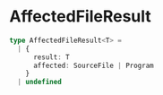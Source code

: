 # AffectedFileResult

```typescript
type AffectedFileResult<T> =
  | {
      result: T
      affected: SourceFile | Program
    }
  | undefined
```

